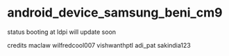 android_device_samsung_beni_cm9
===============================


status
booting at ldpi 
will update soon

credits
maclaw
wilfredcool007
vishwanthptl
adi_pat
sakindia123

